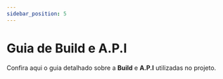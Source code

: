 ```yaml
---
sidebar_position: 5
---
```


# Guia de Build e A.P.I

Confira aqui o guia detalhado sobre a **Build** e **A.P.I** utilizadas no projeto.

